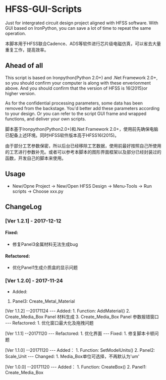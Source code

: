 # HFSS-GUI-Scripts
Just for intergrated circuit design project aligned with HFSS software. With GUI based on IronPython, you can save a lot of time to repeat the same operation.

本脚本用于HFSS联合Cadence、ADS等软件进行芯片级电磁仿真，可以省去大量重复工作，提高效率。

## Ahead of all
This script is based on Ironpython(Python 2.0+) and .Net Framework 2.0+, so you should confirm your computer is along with these enverionment above. And you should confirm that the version of HFSS is 16(2015)or higher version.

As for the confidential processing parameters, some data has been removed from the backstage. You'd better add these parameters according to your design. Or you can refer to the script GUI frame and wrapped functions, and deliver your own scripts.

脚本基于Ironpython(Python2.0+)和.Net Framework 2.0+，使用前先确保电脑已配备上述环境。同时HFSS软件版本高于HFSS16(2015)。

由于部分工艺参数保密，所以后台已经移除工艺数据，使用前最好按照自己所使用的工艺进行参数补充。或者可以参考本脚本的图形界面框架以及部分已经封装过的函数，开发自己的脚本来使用。

## Usage
- New/Opne Project -> New/Open HFSS Design -> Menu-Tools -> Run scripts -> Choose xxx.py

## ChangeLog
### [Ver 1.2.1] - 2017-12-12
#### Fixed:
- 修复Panel3金属材料无法生成bug

#### Refactored:
- 优化Panel1生成介质盒的显示问题

### [Ver 1.2.0] - 2017-11-24
- Added:
1. Panel3: Create_Metal_Material

[Ver 1.1.2] --20171124
--- Added:
        1. Function: AddMaterial()
        2. Create_Media_Box Panel 材料生成
        3. Create_Media_Box Panel 参数报错窗口
--- Refactored:
        1. 优化窗口最大化及拖拽问题

[Ver 1.1.1] --20171120
--- Refactored:
        1. 优化界面
--- Fixed:
        1. 修复脚本卡顿问题

[Ver 1.1.0] --20171120
--- Added：
        1. Function: SetModelUnits()
        2. Panel2: Scale_Unit
--- Changed:
        1. Media_Box单位可选择，不再默认为'um'

[Ver 1.0.0] --20171120
--- Added：
        1. Function: CreateBox()
        2. Panel1: Create_Media_Box